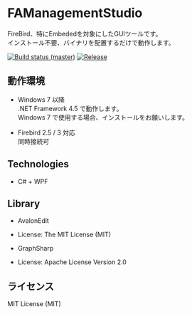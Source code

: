 

# FAManagementStudio
FireBird、特にEmbededを対象にしたGUIツールです。    
インストール不要、バイナリを配置するだけで動作します。  
  
[![Build status (master)](https://img.shields.io/appveyor/ci/kowill/FAManagementStudio.svg?style=flat-square)](https://ci.appveyor.com/project/kowill/famanagementstudio)
[![Release](https://img.shields.io/github/release/degarashi0913/FAManagementStudio.svg?style=flat-square)](https://github.com/degarashi0913/FAManagementStudio/releases/latest)

## 動作環境  
* Windows 7 以降  
.NET Framework 4.5 で動作します。    
Windows 7 で使用する場合、インストールをお願いします。  

* Firebird 2.5 / 3 対応  
同時接続可

## Technologies    
* C# + WPF  

## Library
- AvalonEdit  
 - License: The MIT License (MIT)  
  
- GraphSharp  
 - License: Apache License Version 2.0

## ライセンス
MIT License (MIT)